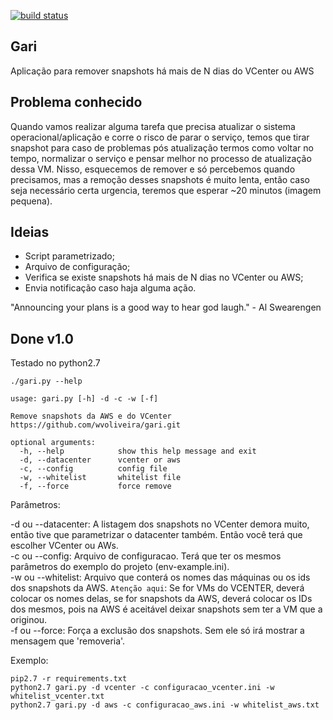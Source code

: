 [![build status](https://travis-ci.org/wvoliveira/gari.svg?branch=master)](https://travis-ci.org/wvoliveira/gari)

Gari
----

Aplicação para remover snapshots há mais de N dias do VCenter ou AWS

Problema conhecido
---

Quando vamos realizar alguma tarefa que precisa atualizar o sistema operacional/aplicação e corre o risco de parar o serviço, temos que tirar snapshot para caso de problemas pós atualização termos como voltar no tempo, normalizar o serviço e pensar melhor no processo de atualização dessa VM.
Nisso, esquecemos de remover e só percebemos quando precisamos, mas a remoção desses snapshots é muito lenta, então caso seja necessário certa urgencia, teremos que esperar ~20 minutos (imagem pequena).

Ideias
---

- Script parametrizado;
- Arquivo de configuração;
- Verifica se existe snapshots há mais de N dias no VCenter ou AWS;
- Envia notificação caso haja alguma ação.

"Announcing your plans is a good way to hear god laugh." - Al Swearengen 

Done v1.0
---

Testado no python2.7 

```
./gari.py --help
  
usage: gari.py [-h] -d -c -w [-f]
  
Remove snapshots da AWS e do VCenter
https://github.com/wvoliveira/gari.git
  
optional arguments:
  -h, --help            show this help message and exit
  -d, --datacenter      vcenter or aws
  -c, --config          config file
  -w, --whitelist       whitelist file
  -f, --force           force remove

```

Parâmetros:

-d ou --datacenter: A listagem dos snapshots no VCenter demora muito, então tive que parametrizar o datacenter também. Então você terá que escolher VCenter ou AWs.  
-c ou --config: Arquivo de configuracao. Terá que ter os mesmos parâmetros do exemplo do projeto (env-example.ini).  
-w ou --whitelist: Arquivo que conterá os nomes das máquinas ou os ids dos snapshots da AWS. `Atenção aqui`: Se for VMs do VCENTER, deverá colocar os nomes delas, se for snapshots da AWS, deverá colocar os IDs dos mesmos, pois na AWS é aceitável deixar snapshots sem ter a VM que a originou.  
-f ou --force: Força a exclusão dos snapshots. Sem ele só irá mostrar a mensagem que 'removeria'.  


Exemplo:

```
pip2.7 -r requirements.txt
python2.7 gari.py -d vcenter -c configuracao_vcenter.ini -w whitelist_vcenter.txt
python2.7 gari.py -d aws -c configuracao_aws.ini -w whitelist_aws.txt
```
